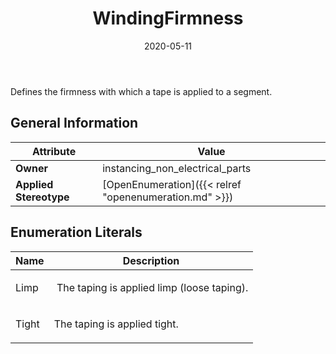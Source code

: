 ﻿---
title: WindingFirmness
toc: false
type: specs
date: "2020-05-11"
draft: false
specification: VEC
version: 1.2.0
documentType: "Recommendation"
elementType: Class
classes:
  - WindingFirmness
menu_name: vec-1.2.0
---
<p> Defines the firmness with which a tape is applied to a segment.      </p>

## General Information

| Attribute               | Value |
|-------------------------|-------|
| **Owner**               | instancing_non_electrical_parts |
| **Applied Stereotype**  | [OpenEnumeration]({{< relref "openenumeration.md" >}})<br/>  |

## Enumeration Literals
| Name          | **Description** |
|---------------|-----------------|
| Limp | <p> &#160;The taping is applied limp (loose taping).      </p> |
| Tight | <p> The taping is applied tight.      </p> |
